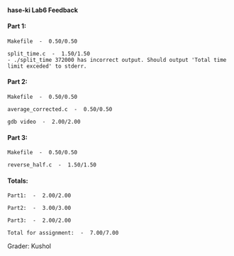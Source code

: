 
#### hase-ki Lab6 Feedback


#### Part 1:

	Makefile  -  0.50/0.50

	split_time.c  -  1.50/1.50
	- ./split_time 372000 has incorrect output. Should output 'Total time limit exceded' to stderr.

#### Part 2:

	Makefile  -  0.50/0.50

	average_corrected.c  -  0.50/0.50

	gdb video  -  2.00/2.00

#### Part 3:

	Makefile  -  0.50/0.50

	reverse_half.c  -  1.50/1.50

#### Totals:

	Part1:  -  2.00/2.00

	Part2:  -  3.00/3.00

	Part3:  -  2.00/2.00

	Total for assignment:  -  7.00/7.00

Grader: Kushol
